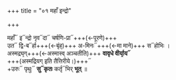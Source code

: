 +++
title = "०१ महाँ इन्द्रो"

+++

महाँ᳓ इ᳓न्द्रो नृव᳓दा᳓ चर्षणि-प्रा᳓+++(←पूरणे)+++  
उत᳓ द्वि-ब᳓र्हा+++(←बृंह्)+++ अ-मिनः᳓+++(←मा माने)+++ स᳓होभिः ।  
अस्मद्र्य᳙ग्+++(←अस्मास्व् अञ्चतीति)+++ **वावृधे वीर्या᳙य᳓**  
+++(अस्मद्रियग् इति तैत्तिरीये।)+++᳓  
+उरुः᳓ पृथुः᳓ **सु᳓कृतः** कर्तृ᳓भिर् **भूत्** ॥
